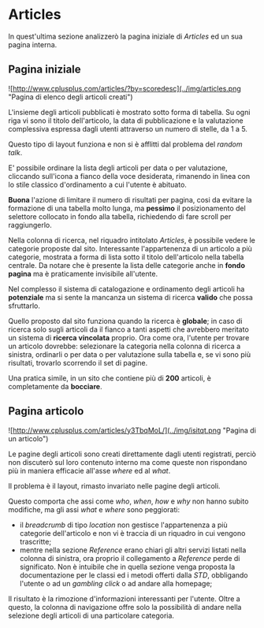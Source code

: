 # Articles
In quest'ultima sezione analizzerò la pagina iniziale di *Articles* ed un sua 
pagina interna.

## Pagina iniziale
![http://www.cplusplus.com/articles/?by=scoredesc](../img/articles.png 
"Pagina di elenco degli articoli creati")

L'insieme degli articoli pubblicati è mostrato sotto forma di tabella. Su ogni
riga vi sono il titolo dell'articolo, la data di pubblicazione e la valutazione 
complessiva espressa dagli utenti attraverso un numero di stelle, da 1 a 5.

Questo tipo di layout funziona e non si è afflitti dal problema del 
*random talk*.

E' possibile ordinare la lista degli articoli per data o per valutazione,
cliccando sull'icona a fianco della voce desiderata, rimanendo in linea
con lo stile classico d'ordinamento a cui l'utente è abituato.

**Buona** l'azione di limitare il numero di risultati per pagina, cosi da evitare
la formazione di una tabella molto lunga, ma **pessimo** il posizionamento del 
selettore collocato in fondo alla tabella, richiedendo di fare scroll per 
raggiungerlo.

Nella colonna di ricerca, nel riquadro intitolato *Articles*, è possibile vedere le 
categorie proposte dal sito. Interessante l'appartenenza di un articolo a più 
categorie, mostrata a forma di lista sotto il titolo dell'articolo nella 
tabella centrale. Da notare che è presente la lista delle categorie anche in 
**fondo pagina** ma è praticamente invisibile all'utente.

Nel complesso il sistema di catalogazione e ordinamento degli articoli ha 
**potenziale** ma si sente la mancanza un sistema di ricerca **valido** che 
possa sfruttarlo. 

Quello proposto dal sito funziona quando la ricerca è **globale**; in caso di 
ricerca solo sugli articoli da il fianco a tanti aspetti che avrebbero meritato 
un sistema di **ricerca vincolata** proprio. Ora come ora, l'utente per trovare
un articolo dovrebbe: selezionare la categoria nella colonna di ricerca a 
sinistra, ordinarli o per data o per valutazione sulla tabella e, se vi sono più 
risultati, trovarlo scorrendo il set di pagine.

Una pratica simile, in un sito che contiene più di **200** articoli, è 
completamente da **bocciare**.

## Pagina articolo
![http://www.cplusplus.com/articles/y3TbqMoL/](../img/isitqt.png 
"Pagina di un articolo")

Le pagine degli articoli sono creati direttamente dagli utenti registrati,
perciò non discuterò sul loro contenuto interno ma come queste non rispondano 
più in maniera efficacie all'asse *where* ed al *what*.

Il problema è il layout, rimasto invariato nelle pagine degli articoli.

Questo comporta che assi come *who*, *when*, *how* e *why* non hanno subito 
modifiche, ma gli assi *what* e *where* sono peggiorati:
* il *breadcrumb* di tipo *location* non gestisce l'appartenenza a più 
  categorie dell'articolo e non vi è traccia di un riquadro in cui vengono
  trascritte;
* mentre nella sezione *Reference* erano chiari gli altri servizi listati nella
  colonna di sinistra, ora proprio il collegamento a *Reference* perde di 
  significato. Non è intuibile che in quella sezione venga proposta la 
  documentazione per le classi ed i metodi offerti dalla *STD*, obbligando 
  l'utente o ad un *gambling click* o ad andare alla homepage;

Il risultato è la rimozione d'informazioni interessanti per l'utente. Oltre a 
questo, la colonna di navigazione offre solo la possibilità di andare nella 
selezione degli articoli di una particolare categoria.


